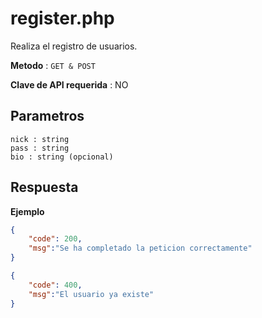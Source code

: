 # register.php

Realiza el registro de usuarios.

**Metodo** : `GET & POST`

**Clave de API requerida** : NO

## Parametros

```
nick : string
pass : string
bio : string (opcional)
```

## Respuesta

**Ejemplo**
```json
{
    "code": 200,
    "msg":"Se ha completado la peticion correctamente"
}
```

```json
{
    "code": 400,
    "msg":"El usuario ya existe"
}
```